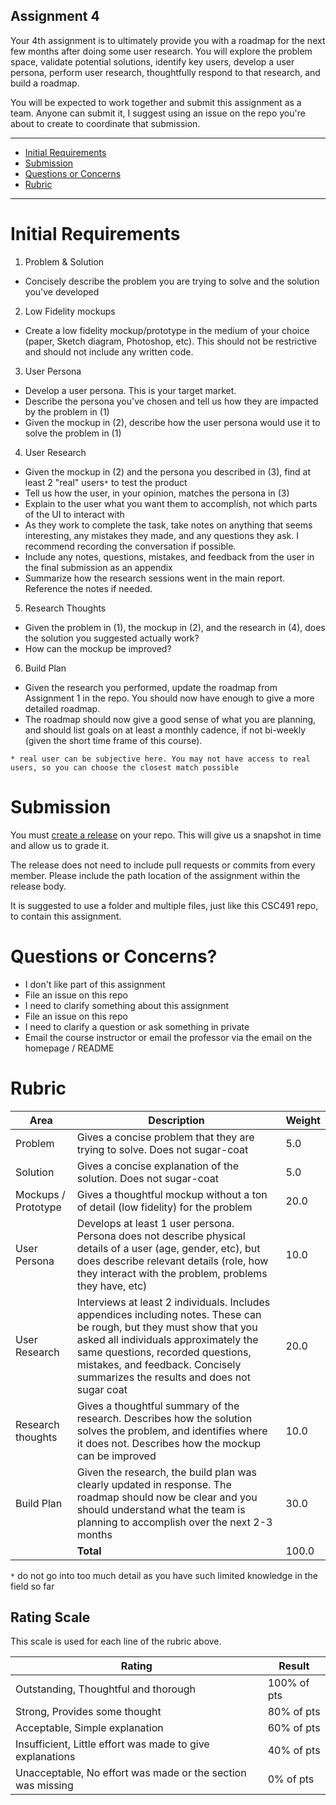 Assignment 4
---

Your 4th assignment is to ultimately provide you with a roadmap for the next few months after doing some user research. You will explore the problem space, validate potential solutions, identify key users, develop a user persona, perform user research, thoughtfully respond to that research, and build a roadmap.

You will be expected to work together and submit this assignment as a team. Anyone can submit it, I suggest using an issue on the repo you're about to create to coordinate that submission.

---

- [Initial Requirements](#initial-requirements)
- [Submission](#submission)
- [Questions or Concerns](#questions-or-concerns)
- [Rubric](#rubric)

---

# Initial Requirements

1. Problem & Solution 
  - Concisely describe the problem you are trying to solve and the solution you've developed
2. Low Fidelity mockups
  - Create a low fidelity mockup/prototype in the medium of your choice (paper, Sketch diagram, Photoshop, etc). This should not be restrictive and should not include any written code.
3. User Persona
  - Develop a user persona. This is your target market.
  - Describe the persona you've chosen and tell us how they are impacted by the problem in (1)
  - Given the mockup in (2), describe how the user persona would use it to solve the problem in (1)
4. User Research
  - Given the mockup in (2) and the persona you described in (3), find at least 2 "real" users`*` to test the product
  - Tell us how the user, in your opinion, matches the persona in (3)
  - Explain to the user what you want them to accomplish, not which parts of the UI to interact with
  - As they work to complete the task, take notes on anything that seems interesting, any mistakes they made, and any questions they ask. I recommend recording the conversation if possible.
  - Include any notes, questions, mistakes, and feedback from the user in the final submission as an appendix
  - Summarize how the research sessions went in the main report. Reference the notes if needed.
5. Research Thoughts
  - Given the problem in (1), the mockup in (2), and the research in (4), does the solution you suggested actually work?
  - How can the mockup be improved?
6. Build Plan
  - Given the research you performed, update the roadmap from Assignment 1 in the repo. You should now have enough to give a more detailed roadmap.
  - The roadmap should now give a good sense of what you are planning, and should list goals on at least a monthly cadence, if not bi-weekly (given the short time frame of this course).


`* real user can be subjective here. You may not have access to real users, so you can choose the closest match possible`

# Submission

You must [create a release](https://help.github.com/en/articles/creating-releases) on your repo.
This will give us a snapshot in time and allow us to grade it.

The release does not need to include pull requests or commits from every member. Please include the path location of the assignment within the release body.

It is suggested to use a folder and multiple files, just like this CSC491 repo, to contain this assignment.
 
# Questions or Concerns?

- I don't like part of this assignment
 - File an issue on this repo
- I need to clarify something about this assignment
 - File an issue on this repo
- I need to clarify a question or ask something in private
 - Email the course instructor or email the professor via the email on the homepage / README

# Rubric
 
| Area | Description| Weight |
| --- | --- | --- |
| Problem | Gives a concise problem that they are trying to solve. Does not sugar-coat | 5.0 |
| Solution | Gives a concise explanation of the solution. Does not sugar-coat | 5.0 |
| Mockups / Prototype | Gives a thoughtful mockup without a ton of detail (low fidelity) for the problem | 20.0 |
| User Persona | Develops at least 1 user persona. Persona does not describe physical details of a user (age, gender, etc), but does describe relevant details (role, how they interact with the problem, problems they have, etc) | 10.0 |
| User Research | Interviews at least 2 individuals. Includes appendices including notes. These can be rough, but they must show that you asked all individuals approximately the same questions, recorded questions, mistakes, and feedback. Concisely summarizes the results and does not sugar coat | 20.0 |
| Research thoughts | Gives a thoughtful summary of the research. Describes how the solution solves the problem, and identifies where it does not. Describes how the mockup can be improved | 10.0 |
| Build Plan | Given the research, the build plan was clearly updated in response. The roadmap should now be clear and you should understand what the team is planning to accomplish over the next 2-3 months | 30.0 | 
| | **Total** | 100.0 |

`*` do not go into too much detail as you have such limited knowledge in the field so far

## Rating Scale

This scale is used for each line of the rubric above.

| Rating | Result |
| --- | --- |
| Outstanding, Thoughtful and thorough | 100% of pts | 
| Strong, Provides some thought | 80% of pts |
| Acceptable, Simple explanation | 60% of pts |
| Insufficient, Little effort was made to give explanations | 40% of pts |
| Unacceptable, No effort was made or the section was missing | 0% of pts |
